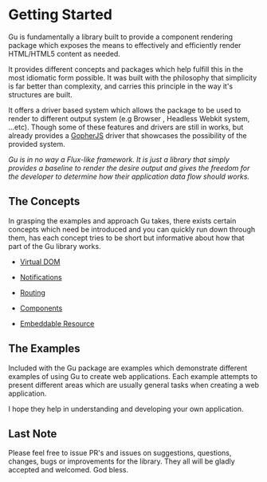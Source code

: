 Getting Started
===============
Gu is fundamentally a library built to provide a component rendering package which exposes the means to effectively and efficiently render HTML/HTML5 content as needed.

It provides different concepts and packages which help fulfill this in the most idiomatic form possible. It was built with the philosophy that simplicity is far better than complexity, and carries this principle in the way it's structures are built.

It offers a driver based system which allows the package to be used to render to different output system (e.g Browser , Headless Webkit system, ...etc). Though some of these features and drivers are still in works, but already provides a [GopherJS](https://github.com/gopherjs) driver that showcases the possibility of the provided system.


*Gu is in no way a Flux-like framework. It is just a library that simply provides a baseline to render the desire output and gives the freedom for the developer to determine how their application data flow should works.*

The Concepts
---------
In grasping the examples and approach Gu takes, there exists certain concepts which need be introduced and you can quickly run down through them, has each concept tries to be short but informative about how that part of the Gu library works.

- [Virtual DOM](./concepts/dom.md)

- [Notifications](./concepts/notifications.md)

- [Routing](./concepts/routing.md)

- [Components](./concepts/components.md)

- [Embeddable Resource](./concepts/embedded-resources.md)


The Examples
-------------
Included with the Gu package are examples which demonstrate different examples
of using Gu to create web applications. Each example attempts to present different
areas which are usually general tasks when creating a web application.

I hope they help in understanding and developing your own application.


Last Note
---------
Please feel free to issue PR's and issues on suggestions, questions, changes, bugs or improvements for the library. They all will be gladly accepted and welcomed. God bless.
